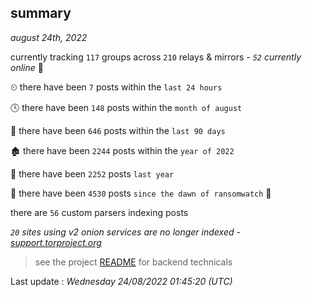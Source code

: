 
## summary
_august 24th, 2022_

currently tracking `117` groups across `210` relays & mirrors - _`52` currently online_ 📡

⏲ there have been `7` posts within the `last 24 hours`

🕓 there have been `148` posts within the `month of august`

📅 there have been `646` posts within the `last 90 days`

🏚 there have been `2244` posts within the `year of 2022`

🚀 there have been `2252` posts `last year`

🦕 there have been `4530` posts `since the dawn of ransomwatch` 🐣

there are `56` custom parsers indexing posts

_`20` sites using v2 onion services are no longer indexed - [support.torproject.org](https://support.torproject.org/onionservices/v2-deprecation/)_

> see the project [README](https://github.com/jmousqueton/ransomwatch#readme) for backend technicals



Last update : _Wednesday 24/08/2022 01:45:20 (UTC)_


